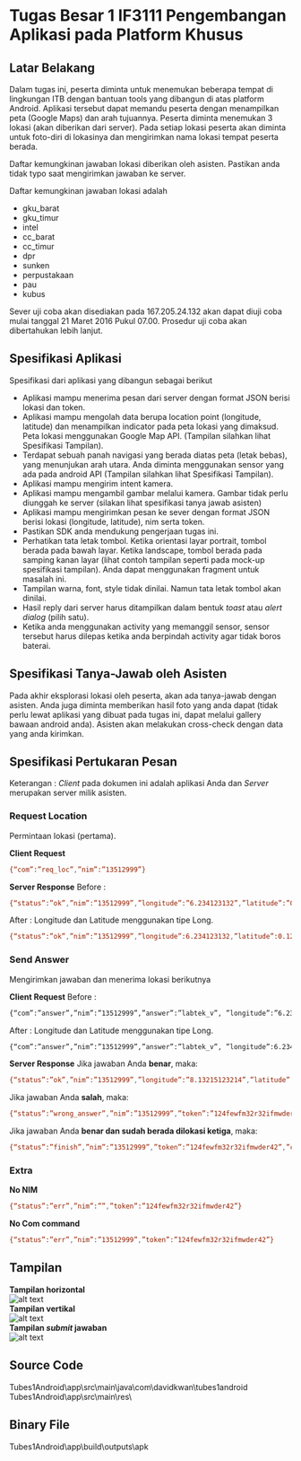 # Tugas Besar 1 IF3111 Pengembangan Aplikasi pada Platform Khusus

## Latar Belakang

Dalam tugas ini, peserta diminta untuk menemukan beberapa tempat di lingkungan ITB dengan bantuan tools yang dibangun di atas platform Android. Aplikasi tersebut dapat memandu peserta dengan menampilkan peta (Google Maps) dan arah tujuannya. Peserta diminta menemukan 3 lokasi (akan diberikan dari server). Pada setiap lokasi peserta akan diminta untuk foto-diri di lokasinya dan mengirimkan nama lokasi tempat peserta berada. 

Daftar kemungkinan jawaban lokasi diberikan oleh asisten. Pastikan anda tidak typo saat mengirimkan jawaban ke server. 

Daftar kemungkinan jawaban lokasi adalah

* gku_barat
* gku_timur
* intel
* cc_barat
* cc_timur
* dpr
* sunken
* perpustakaan
* pau
* kubus

Sever uji coba akan disediakan pada 167.205.24.132 akan dapat diuji coba mulai tanggal 21 Maret 2016 Pukul 07.00.
Prosedur uji coba akan dibertahukan lebih lanjut.

## Spesifikasi Aplikasi

Spesifikasi dari aplikasi yang dibangun sebagai berikut

* Aplikasi mampu menerima pesan dari server dengan format JSON berisi lokasi dan token.
* Aplikasi mampu mengolah data berupa location point (longitude, latitude) dan menampilkan indicator pada peta lokasi yang dimaksud. Peta lokasi menggunakan Google Map API. (Tampilan silahkan lihat Spesifikasi Tampilan).
* Terdapat sebuah panah navigasi yang berada diatas peta (letak bebas), yang menunjukan arah utara. Anda diminta menggunakan sensor yang ada pada android API (Tampilan silahkan lihat Spesifikasi Tampilan).
* Aplikasi mampu mengirim intent kamera.
* Aplikasi mampu mengambil gambar melalui kamera. Gambar tidak perlu diunggah ke server (silakan lihat spesifikasi tanya jawab asisten)
* Aplikasi mampu mengirimkan pesan ke sever dengan format JSON berisi lokasi (longitude, latitude), nim serta token.
* Pastikan SDK anda mendukung pengerjaan tugas ini.
* Perhatikan tata letak tombol. Ketika orientasi layar portrait, tombol berada pada bawah layar. Ketika landscape, tombol berada pada samping kanan layar (lihat contoh tampilan seperti pada mock-up spesifikasi tampilan). Anda dapat menggunakan fragment untuk masalah ini.
* Tampilan warna, font, style tidak dinilai. Namun tata letak tombol akan dinilai.
* Hasil reply dari server harus ditampilkan dalam bentuk *toast* atau *alert dialog* (pilih satu).
* Ketika anda menggunakan activity yang memanggil sensor, sensor tersebut harus dilepas ketika anda berpindah activity agar tidak boros baterai.

## Spesifikasi Tanya-Jawab oleh Asisten
Pada akhir eksplorasi lokasi oleh peserta, akan ada tanya-jawab dengan asisten. Anda juga diminta memberikan hasil foto yang anda dapat (tidak perlu lewat aplikasi yang dibuat pada tugas ini, dapat melalui gallery bawaan android anda). Asisten akan melakukan cross-check dengan data yang anda kirimkan.


## Spesifikasi Pertukaran Pesan
Keterangan : *Client* pada dokumen ini adalah aplikasi Anda dan *Server* merupakan server milik asisten.
### Request Location
Permintaan lokasi (pertama).

**Client Request**
```sh
{“com”:”req_loc”,”nim”:”13512999”}
```
**Server Response** 
Before :
```sh
{“status”:”ok”,”nim”:”13512999”,”longitude”:”6.234123132”,”latitude”:”0.1234123412”,”token”:”21nu2f2n3rh23diefef23hr23ew”}
```
After :
Longitude dan Latitude menggunakan tipe Long.
```sh
{“status”:”ok”,”nim”:”13512999”,”longitude”:6.234123132,”latitude”:0.1234123412,”token”:”21nu2f2n3rh23diefef23hr23ew”}
```
### Send Answer
Mengirimkan jawaban dan menerima lokasi berikutnya

**Client Request**
Before :
```sh
{“com”:”answer”,”nim”:”13512999”,”answer”:”labtek_v”, ”longitude”:”6.234123132”,”latitude”:”0.1234123412”,”token”:”21nu2f2n3rh23diefef23hr23ew”}
```
After :
Longitude dan Latitude menggunakan tipe Long.
```sh
{“com”:”answer”,”nim”:”13512999”,”answer”:”labtek_v”, ”longitude”:6.234123132,”latitude”:0.1234123412,”token”:”21nu2f2n3rh23diefef23hr23ew”}
```
**Server Response**
Jika jawaban Anda **benar**, maka:
```sh
{“status”:”ok”,”nim”:”13512999”,”longitude”:”8.13215123214”,”latitude”:”9.1234123412”,”token”:”124fewfm32r32ifmwder42”}
```
Jika jawaban Anda **salah**, maka:
```sh
{“status”:”wrong_answer”,”nim”:”13512999”,”token”:”124fewfm32r32ifmwder42”}
```
Jika jawaban Anda **benar dan sudah berada dilokasi ketiga**, maka:
```sh
{“status”:”finish”,”nim”:”13512999”,”token”:”124fewfm32r32ifmwder42”,”check”:1}
```

### Extra
**No NIM**
```sh
{“status”:”err”,”nim”:””,”token”:”124fewfm32r32ifmwder42”}
```
**No Com command**
```sh
{“status”:”err”,”nim”:”13512999”,”token”:”124fewfm32r32ifmwder42”}
```
## Tampilan
**Tampilan horizontal**  
![alt text](http://i.imgur.com/IRnSrbP.png)  
**Tampilan vertikal**  
![alt text](http://i.imgur.com/8rDeyhx.png)  
**Tampilan *submit* jawaban**  
![alt text](http://i.imgur.com/USJP3DC.png)

## Source Code
Tubes1Android\app\src\main\java\com\davidkwan\tubes1android  
Tubes1Android\app\src\main\res\  

## Binary File
Tubes1Android\app\build\outputs\apk
